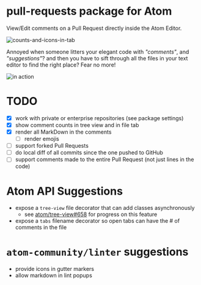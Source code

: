 # pull-requests package for Atom

View/Edit comments on a Pull Request directly inside the Atom Editor.

![counts-and-icons-in-tab](https://cloud.githubusercontent.com/assets/253202/11326511/82360626-9139-11e5-8466-ed2d356cb0d8.png)

Annoyed when someone litters your elegant code with _"comments"_, and _"suggestions"_? and then you have to sift through all the files in your text editor to find the right place? Fear no more!

![in action](https://cloud.githubusercontent.com/assets/253202/11237087/a3568100-8dab-11e5-8d9d-3bc9cc3dc5af.gif)

# TODO

- [x] work with private or enterprise repositories (see package settings)
- [x] show comment counts in tree view and in file tab
- [x] render all MarkDown in the comments
  - [ ] render emojis
- [ ] support forked Pull Requests
- [ ] do local diff of all commits since the one pushed to GitHub
- [ ] support comments made to the entire Pull Request (not just lines in the code)

# Atom API Suggestions

- expose a `tree-view` file decorator that can add classes asynchronously
  - see [atom/tree-view#658](https://github.com/atom/tree-view/pull/658) for progress on this feature
- expose a `tabs` filename decorator so open tabs can have the # of comments in the file

# `atom-community/linter` suggestions

- provide icons in gutter markers
- allow markdown in lint popups
